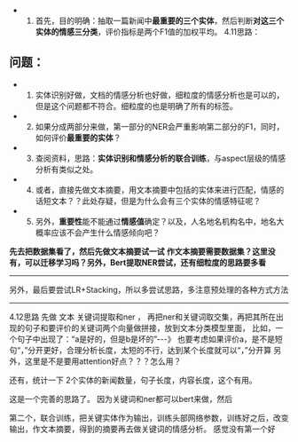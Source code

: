 + 1. 首先，目的明确：抽取一篇新闻中**最重要的三个实体**，然后判断**对这三个实体的情感三分类**，评价指标是两个F1值的加权平均。
4.11思路：
## 问题：
+ 1. 实体识别好做，文档的情感分析也好做，细粒度的情感分析也是可以的，但是这个问题都不符合。细粒度的也是明确了所有的标签。
+ 2. 如果分成两部分来做，第一部分的NER会严重影响第二部分的F1，同时，如何评价**最重要的实体**？
+ 3. 查阅资料，思路：**实体识别和情感分析的联合训练**，与aspect层级的情感分析有类似之处。
+ 4. 或者，直接先做文本摘要，用文本摘要中包括的实体来进行匹配，情感的话短文本？？此处存疑，但是为什么会有三个实体的情感特征呢？
+ 5. 另外，**重要性**能不能通过**情感值**确定？以及，人名地名机构名中，地名大概率应该不会产生什么情感倾向吧？

**先去把数据集看了，然后先做文本摘要试一试**
**作文本摘要需要数据集？这里没有，可以迁移学习吗？另外，Bert提取NER尝试，还有细粒度的思路要多看**
***********
另外，最后要尝试LR+Stacking，所以多尝试思路，多注意预处理的各种方式方法
**********
4.12思路
先做 文本 关键词提取和ner ， 再把ner和关键词取交集，再把其所在出现的句子和要评价的关键词两个向量做拼接，放到文本分类模型里面，
比如，一个句子中出现了：“a是好的，但是b是坏的”---》 也要考虑如果评价a，是不是短句“，”分开更好，合理分析长度，太短的不行，达到某个长度就可以“，”分开算
另外，这里是不是要用attention好点？？？怎么用？

还有，统计一下 2个实体的新闻数量，句子长度，内容长度，这个有用。

这是一个完善的思路了。 因为关键词和ner都可以bert来做，然后

第二个，联合训练，把关键实体作为输出，训练头部网络参数，训练好之后，改变输出，作文本摘要，得到的摘要再去做关键词的情感分析。
感觉没有第一个好